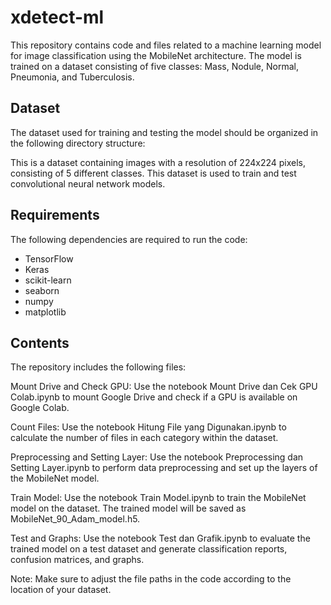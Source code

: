 # xdetect-ml
This repository contains code and files related to a machine learning model for image classification using the MobileNet architecture. The model is trained on a dataset consisting of five classes: Mass, Nodule, Normal, Pneumonia, and Tuberculosis.

## Dataset
The dataset used for training and testing the model should be organized in the following directory structure:

This is a dataset containing images with a resolution of 224x224 pixels, consisting of 5 different classes. This dataset is used to train and test convolutional neural network models.

## Requirements
The following dependencies are required to run the code:

- TensorFlow
- Keras
- scikit-learn
- seaborn
- numpy
- matplotlib

## Contents
The repository includes the following files:

Mount Drive and Check GPU: Use the notebook Mount Drive dan Cek GPU Colab.ipynb to mount Google Drive and check if a GPU is available on Google Colab.

Count Files: Use the notebook Hitung File yang Digunakan.ipynb to calculate the number of files in each category within the dataset.

Preprocessing and Setting Layer: Use the notebook Preprocessing dan Setting Layer.ipynb to perform data preprocessing and set up the layers of the MobileNet model.

Train Model: Use the notebook Train Model.ipynb to train the MobileNet model on the dataset. The trained model will be saved as MobileNet_90_Adam_model.h5.

Test and Graphs: Use the notebook Test dan Grafik.ipynb to evaluate the trained model on a test dataset and generate classification reports, confusion matrices, and graphs.

Note: Make sure to adjust the file paths in the code according to the location of your dataset.







